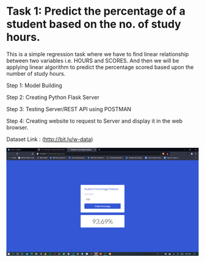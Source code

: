 # Task 1: Predict the percentage of a student based on the no. of study hours.

This is a simple regression task where we have to find linear relationship between two variables i.e. HOURS and SCORES. And then we will be applying linear algorithm to predict the percentage scored based upon the number of study hours.

Step 1: Model Building

Step 2: Creating Python Flask Server

Step 3: Testing Server/REST API using POSTMAN

Step 4: Creating website to request to Server and display it in the web browser.

Dataset Link : (http://bit.ly/w-data)



![Project Screenshot](project.png)
